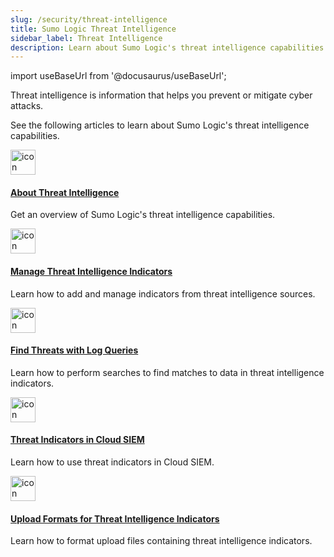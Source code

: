 ```yaml
---
slug: /security/threat-intelligence
title: Sumo Logic Threat Intelligence
sidebar_label: Threat Intelligence 
description: Learn about Sumo Logic's threat intelligence capabilities.
---
```


import useBaseUrl from '@docusaurus/useBaseUrl';

Threat intelligence is information that helps you prevent or mitigate cyber attacks. 

See the following articles to learn about Sumo Logic's threat intelligence capabilities.

<div className="box-wrapper">
<div className="box smallbox card">
  <div className="container">
  <a href="/docs/security/threat-intelligence/about-threat-intelligence"><img src={useBaseUrl('img/icons/security/cloud-siem.png')} alt="icon" width="40"/><h4>About Threat Intelligence</h4></a>
  <p>Get an overview of Sumo Logic's threat intelligence capabilities.</p>
  </div>
</div>
<div className="box smallbox card">
  <div className="container">
  <a href="/docs/security/threat-intelligence/threat-intelligence-indicators"><img src={useBaseUrl('img/icons/security/cloud-siem.png')} alt="icon" width="40"/><h4>Manage Threat Intelligence Indicators</h4></a>
  <p>Learn how to add and manage indicators from threat intelligence sources.</p>
  </div>
</div>
<div className="box smallbox card">
  <div className="container">
  <a href="/docs/security/threat-intelligence/find-threats"><img src={useBaseUrl('img/icons/security/cloud-siem.png')} alt="icon" width="40"/><h4>Find Threats with Log Queries</h4></a>
  <p>Learn how to perform searches to find matches to data in threat intelligence indicators.</p>
  </div>
</div>
<div className="box smallbox card">
  <div className="container">
  <a href="/docs/security/threat-intelligence/threat-indicators-in-cloud-siem"><img src={useBaseUrl('img/icons/security/cloud-siem.png')} alt="icon" width="40"/><h4>Threat Indicators in Cloud SIEM</h4></a>
  <p>Learn how to use threat indicators in Cloud SIEM.</p>
  </div>
</div>
<div className="box smallbox card">
  <div className="container">
  <a href="/docs/security/threat-intelligence/upload-formats"><img src={useBaseUrl('img/icons/security/cloud-siem.png')} alt="icon" width="40"/><h4>Upload Formats for Threat Intelligence Indicators</h4></a>
  <p>Learn how to format upload files containing threat intelligence indicators.</p>
  </div>
</div>
</div>